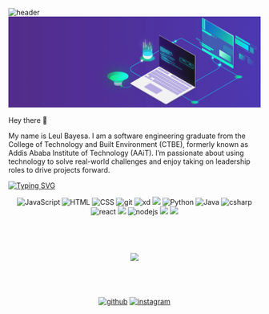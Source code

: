 ![header](https://capsule-render.vercel.app/api?type=waving&color=gradient&section=header&text=HI,%20WELCOME%20TO%20MY%20PROFILE&fontSize=25&animation=fadeIn&fontAlign=70&fontColor=d6ace6)
<img src = "https://github.com/LeulBayesa/LeulBayesa/blob/main/Codings.gif"/>

Hey there 👋

My name is Leul Bayesa. I am a software engineering graduate from the College of Technology and Built Environment (CTBE), formerly known as Addis Ababa Institute of Technology (AAiT). I’m passionate about using technology to solve real-world challenges and enjoy taking on leadership roles to drive projects forward.

<a href="https://git.io/typing-svg"><img src="https://readme-typing-svg.herokuapp.com?font=Fira+Code&weight=600&size=17&pause=1000&color=F731BE&random=false&width=450&lines=%22Programming+is+the+art+of+turning+ideas;+into+reality+through+lines+of+code%22" alt="Typing SVG" /></a>

<div align="center">
<p>
<img src="https://cdn.jsdelivr.net/gh/devicons/devicon/icons/javascript/javascript-original.svg" alt ="JavaScript" width ="25"/>
<img src="https://cdn.jsdelivr.net/gh/devicons/devicon/icons/html5/html5-original.svg" alt ="HTML" width ="25"/>
<img src="https://cdn.jsdelivr.net/gh/devicons/devicon/icons/css3/css3-original.svg" alt ="CSS" width ="25"/> 
<img src="https://cdn.jsdelivr.net/gh/devicons/devicon/icons/git/git-original.svg" alt ="git" width ="25"/>
<img src="https://cdn.jsdelivr.net/gh/devicons/devicon/icons/xd/xd-plain.svg" alt ="xd" width ="25"/> 
<img src="https://cdn.jsdelivr.net/gh/devicons/devicon@latest/icons/figma/figma-original.svg" width ="25"/>
<img src="https://cdn.jsdelivr.net/gh/devicons/devicon/icons/python/python-original.svg" alt ="Python" width ="25"/>
<img src="https://cdn.jsdelivr.net/gh/devicons/devicon/icons/java/java-original.svg" alt ="Java" width ="25"/>
<img src="https://cdn.jsdelivr.net/gh/devicons/devicon/icons/csharp/csharp-plain.svg" alt ="csharp" width ="25"/>
<img src="https://cdn.jsdelivr.net/gh/devicons/devicon/icons/react/react-original.svg" alt ="react" width ="25"/> 
<img src="https://cdn.jsdelivr.net/gh/devicons/devicon@latest/icons/nextjs/nextjs-original-wordmark.svg" width ="25"/>
<img src="https://cdn.jsdelivr.net/gh/devicons/devicon/icons/nodejs/nodejs-original.svg" alt ="nodejs" width ="25"/> 
<img src="https://cdn.jsdelivr.net/gh/devicons/devicon@latest/icons/tailwindcss/tailwindcss-original.svg" width="25"/>
<img src="https://cdn.jsdelivr.net/gh/devicons/devicon@latest/icons/mongodb/mongodb-plain-wordmark.svg" width ="25"/>
          
  <h2>&nbsp;</h2>
</p>
<!-- <a href="https://github.com/anuraghazra/github-readme-stats">
  <img height="180px" align="center" src="https://github-readme-stats.vercel.app/api?username=LeulBayesa&show_icons=true&theme=radical&layout=compact" />
</a> -->
<a href="https://github.com/anuraghazra/convoychat">
  <img height="180px" align="center" src="https://github-readme-stats.vercel.app/api/top-langs/?username=LeulBayesa&langs_count=8&theme=radical&layout=compact" />
</a>
<h2>&nbsp;</h2>

[<img src='https://img.icons8.com/color/48/000000/github--v1.png' alt='github' height='25'>](https://github.com/LeulBayesa)
[<img src='https://img.icons8.com/fluency/48/000000/instagram-new.png' alt='instagram' height='25'>](https://www.instagram.com/prin_ce_le_ul/)
</div>

